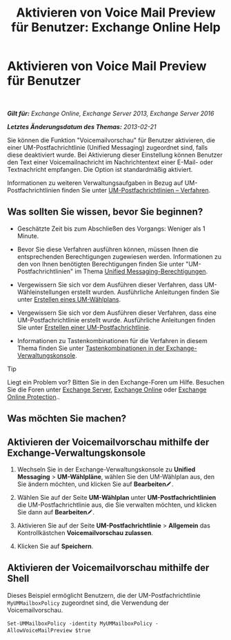 ﻿---
title: 'Aktivieren von Voice Mail Preview für Benutzer: Exchange Online Help'
TOCTitle: Aktivieren von Voice Mail Preview für Benutzer
ms:assetid: 206a5d2b-27c9-4e9b-a29a-6ddffaa07109
ms:mtpsurl: https://technet.microsoft.com/de-de/library/JJ673514(v=EXCHG.150)
ms:contentKeyID: 51409274
ms.date: 05/23/2018
mtps_version: v=EXCHG.150
ms.translationtype: MT
---

# Aktivieren von Voice Mail Preview für Benutzer

 

_**Gilt für:** Exchange Online, Exchange Server 2013, Exchange Server 2016_

_**Letztes Änderungsdatum des Themas:** 2013-02-21_

Sie können die Funktion "Voicemailvorschau" für Benutzer aktivieren, die einer UM-Postfachrichtlinie (Unified Messaging) zugeordnet sind, falls diese deaktiviert wurde. Bei Aktivierung dieser Einstellung können Benutzer den Text einer Voicemailnachricht im Nachrichtentext einer E-Mail- oder Textnachricht empfangen. Die Option ist standardmäßig aktiviert.

Informationen zu weiteren Verwaltungsaufgaben in Bezug auf UM-Postfachrichtlinien finden Sie unter [UM-Postfachrichtlinien – Verfahren](um-mailbox-policy-procedures-exchange-2013-help.md).

## Was sollten Sie wissen, bevor Sie beginnen?

  - Geschätzte Zeit bis zum Abschließen des Vorgangs: Weniger als 1 Minute.

  - Bevor Sie diese Verfahren ausführen können, müssen Ihnen die entsprechenden Berechtigungen zugewiesen werden. Informationen zu den von Ihnen benötigten Berechtigungen finden Sie unter "UM-Postfachrichtlinien" im Thema [Unified Messaging-Berechtigungen](unified-messaging-permissions-exchange-2013-help.md).

  - Vergewissern Sie sich vor dem Ausführen dieser Verfahren, dass UM-Wähleinstellungen erstellt wurden. Ausführliche Anleitungen finden Sie unter [Erstellen eines UM-Wählplans](create-a-um-dial-plan-exchange-2013-help.md).

  - Vergewissern Sie sich vor dem Ausführen dieser Verfahren, dass eine UM-Postfachrichtlinie erstellt wurde. Ausführliche Anleitungen finden Sie unter [Erstellen einer UM-Postfachrichtlinie](create-a-um-mailbox-policy-exchange-2013-help.md).

  - Informationen zu Tastenkombinationen für die Verfahren in diesem Thema finden Sie unter [Tastenkombinationen in der Exchange-Verwaltungskonsole](keyboard-shortcuts-in-the-exchange-admin-center-exchange-online-protection-help.md).


> [!TIP]
> Liegt ein Problem vor? Bitten Sie in den Exchange-Foren um Hilfe. Besuchen Sie die Foren unter <A href="https://go.microsoft.com/fwlink/p/?linkid=60612">Exchange Server</A>, <A href="https://go.microsoft.com/fwlink/p/?linkid=267542">Exchange Online</A> oder <A href="https://go.microsoft.com/fwlink/p/?linkid=285351">Exchange Online Protection</A>..



## Was möchten Sie machen?

## Aktivieren der Voicemailvorschau mithilfe der Exchange-Verwaltungskonsole

1.  Wechseln Sie in der Exchange-Verwaltungskonsole zu **Unified Messaging** \> **UM-Wählpläne**, wählen Sie den UM-Wählplan aus, den Sie ändern möchten, und klicken Sie auf **Bearbeiten**![Bearbeitungssymbol](images/Bb124582.6f53ccb2-1f13-4c02-bea0-30690e6ea71d(EXCHG.150).gif "Bearbeitungssymbol").

2.  Wählen Sie auf der Seite **UM-Wählplan** unter **UM-Postfachrichtlinien** die UM-Postfachrichtlinie aus, die Sie verwalten möchten, und klicken Sie dann auf **Bearbeiten**![Bearbeitungssymbol](images/Bb124582.6f53ccb2-1f13-4c02-bea0-30690e6ea71d(EXCHG.150).gif "Bearbeitungssymbol").

3.  Aktivieren Sie auf der Seite **UM-Postfachrichtlinie** \> **Allgemein** das Kontrollkästchen **Voicemailvorschau zulassen**.

4.  Klicken Sie auf **Speichern**.

## Aktivieren der Voicemailvorschau mithilfe der Shell

Dieses Beispiel ermöglicht Benutzern, die der UM-Postfachrichtlinie `MyUMMailboxPolicy` zugeordnet sind, die Verwendung der Voicemailvorschau.

    Set-UMMailboxPolicy -identity MyUMMailboxPolicy - AllowVoiceMailPreview $true

